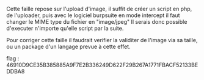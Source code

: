 Cette faille repose sur l'upload d'image, il suffit de créer un script en php, de l'uploader,
puis avec le logiciel burpsuite en mode intercept il faut changer le MIME type du fichier en "image/jpeg"
Il serais donc possible d'executer n'importe qu'elle script par la suite.

Pour corriger cette faille il faudrait verifier la validiter de l'image via sa taille, ou un package d'un langage prevue à cette effet.

flag : 46910D9CE35B385885A9F7E2B336249D622F29B267A1771FBACF52133BEDDBA8